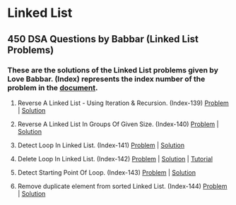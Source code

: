# Linked List
## 450 DSA Questions by Babbar (Linked List Problems)

### These are the solutions of the Linked List problems given by Love Babbar. (Index) represents the index number of the problem in the [document](https://docs.google.com/spreadsheets/d/1FMdN_OCfOI0iAeDlqswCiC2DZzD4nPsb/edit#gid=1773184282).

1) Reverse A Linked List - Using Iteration & Recursion. (Index-139)
   [Problem](https://practice.geeksforgeeks.org/problems/reverse-a-linked-list/1) | 
   [Solution](https://github.com/neerajchavan/Data-Structures/blob/master/LinkedList/ReverseLinkedList.java)

2) Reverse A Linked List In Groups Of Given Size. (Index-140)
   [Problem](https://practice.geeksforgeeks.org/problems/reverse-a-linked-list-in-groups-of-given-size/1) | 
   [Solution](https://github.com/neerajchavan/Data-Structures/blob/master/LinkedList/ReverseLinkedListGroup.java)

3) Detect Loop In Linked List. (Index-141)
   [Problem](https://practice.geeksforgeeks.org/problems/detect-loop-in-linked-list/1) | 
   [Solution](https://github.com/neerajchavan/Data-Structures/blob/master/LinkedList/DetectLoop.java)

4) Delete Loop In Linked List. (Index-142)
   [Problem](https://practice.geeksforgeeks.org/problems/remove-loop-in-linked-list/1) | 
   [Solution](https://github.com/neerajchavan/Data-Structures/blob/master/LinkedList/DeleteLoop.java) | [Tutorial](https://www.youtube.com/watch?v=_BG9rjkAXj8&t=195s)

5) Detect Starting Point Of Loop. (Index-143)
   [Problem](https://leetcode.com/problems/linked-list-cycle-ii/) | 
   [Solution](https://github.com/neerajchavan/Data-Structures/blob/master/LinkedList/StartingPointOfLoop.java)
     
6) Remove duplicate element from sorted Linked List. (Index-144)
   [Problem](https://practice.geeksforgeeks.org/problems/remove-duplicate-element-from-sorted-linked-list/1) | 
   [Solution](https://github.com/neerajchavan/Data-Structures/blob/master/LinkedList/DeleteSortedDuplicates.java)
